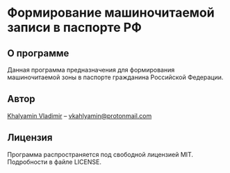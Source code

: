 # Формирование машиночитаемой записи в паспорте РФ

## О программе

Данная программа предназначения для формирования машиночитаемой зоны в паспорте гражданина Российской Федерации.

## Автор

[Khalyamin Vladimir](https://github.com/vkhalyamin) &ndash; vkahlyamin@protonmail.com

## Лицензия

Программа распространяется под свободной лицензией MIT. Подробности в файле LICENSE.

